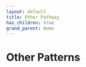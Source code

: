 ```yaml
---
layout: default
title: Other Pathway
has_children: true
grand_parent: Home
---
```

# Other Patterns
